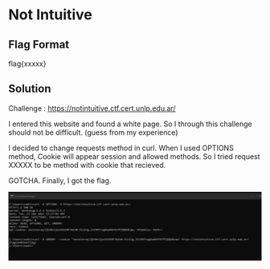 # Not Intuitive
## Flag Format
flag{xxxxx}
## Solution
Challenge : https://notintuitive.ctf.cert.unlp.edu.ar/

I entered this website and found a white page.
So I through this challenge should not be difficult. (guess from my experience)

I decided to change requests method in curl.
When I used OPTIONS method, Cookie will appear session and allowed methods.
So I tried request XXXXX to be method with cookie that recieved.

GOTCHA.
Finally, I got the flag.

![](pic/1.JPG)
